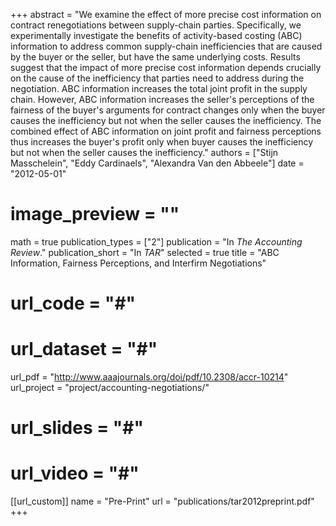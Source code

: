 +++
abstract = "We examine the effect of more precise cost information on contract renegotiations between supply-chain parties. Specifically, we experimentally investigate the benefits of activity-based costing (ABC) information to address common supply-chain inefficiencies that are caused by the buyer or the seller, but have the same underlying costs. Results suggest that the impact of more precise cost information depends crucially on the cause of the inefficiency that parties need to address during the negotiation. ABC information increases the total joint profit in the supply chain. However, ABC information increases the seller's perceptions of the fairness of the buyer's arguments for contract changes only when the buyer causes the inefficiency but not when the seller causes the inefficiency. The combined effect of ABC information on joint profit and fairness perceptions thus increases the buyer's profit only when buyer causes the inefficiency but not when the seller causes the inefficiency."
authors = ["Stijn Masschelein", "Eddy Cardinaels", "Alexandra Van den Abbeele"]
date = "2012-05-01"
# image_preview = ""
math = true
publication_types = ["2"]
publication = "In *The Accounting Review*."
publication_short = "In *TAR*"
selected = true
title = "ABC Information, Fairness Perceptions, and Interfirm Negotiations"
# url_code = "#"
# url_dataset = "#"
url_pdf = "http://www.aaajournals.org/doi/pdf/10.2308/accr-10214"
url_project = "project/accounting-negotiations/"
# url_slides = "#"
# url_video = "#"

[[url_custom]]
name = "Pre-Print"
url = "publications/tar2012preprint.pdf"
+++

